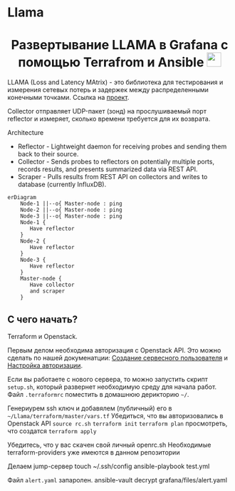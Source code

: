 # Llama

<h1 align="center">Развертывание LLAMA в Grafana с помощью Terrafrom и Ansible</a> 
<img src="https://github.com/blackcater/blackcater/raw/main/images/Hi.gif" height="32"/></h1>

LLAMA (Loss and Latency MAtrix) - это библиотека для тестирования и измерения сетевых потерь и задержек между распределенными конечными точками. Ссылка на [проект](https://github.com/dropbox/llama).

Collector отправляет UDP-пакет (зонд) на прослушиваемый порт reflector и измеряет, сколько времени требуется для их возврата.

Architecture
- Reflector - Lightweight daemon for receiving probes and sending them back to their source.
- Collector - Sends probes to reflectors on potentially multiple ports, records results, and presents summarized data via REST API.
- Scraper - Pulls results from REST API on collectors and writes to database (currently InfluxDB).

```mermaid
erDiagram
    Node-1 ||--o{ Master-node : ping
    Node-2 ||--o{ Master-node : ping
    Node-3 ||--o{ Master-node : ping
    Node-1 {
       Have reflector
    }
    Node-2 {
       Have reflector
    }
    Node-3 {
       Have reflector
    }
    Master-node {
       Have collector
       and scraper
    }
```


## С чего начать?

Terraform и Openstack.

Первым делом необходима авторизация с Openstack API. Это можно сделать по нашей докуменатции: [Создание сервесного пользователя](https://docs.selectel.ru/cloud/servers/tools/openstack/#создать-сервисного-пользователя) и [Настройка авторизации](https://docs.selectel.ru/cloud/servers/tools/openstack/#настроить-авторизацию).

Если вы работаете с нового сервера, то можно запустить скрипт `setup.sh`, который развернет необходимую среду для начала работ.
Файл `.terraformrc` поместить в домашнюю дерикторию `~/`.

Генериурем ssh ключ и добавялем (публичный) его в `~/Llama/terraform/master/vars.tf`
Убедиться, что вы авторизовались в Openstack API `source rc.sh`
`terraform init`
`terraform plan` просмотреть, что создатся
`terraform apply`

Убедитесь, что у вас скачен свой личный openrc.sh
Необходимые terraform-providers уже имеются в данном репозитории

Делаем jump-сервер
touch ~/.ssh/config
ansible-playbook test.yml 

Файл `alert.yaml` запаролен.
ansible-vault decrypt  grafana/files/alert.yaml
